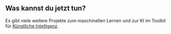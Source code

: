 ## Was kannst du jetzt tun?

Es gibt viele weitere Projekte zum maschinellen Lernen und zur KI im Toolkit für [Künstliche Intelligenz](https://projects.raspberrypi.org/en/pathways/ai-toolkit).
